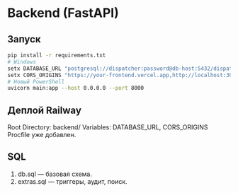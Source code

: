 # Backend (FastAPI)

## Запуск
```bash
pip install -r requirements.txt
# Windows
setx DATABASE_URL "postgresql://dispatcher:password@db-host:5432/dispatcher"
setx CORS_ORIGINS "https://your-frontend.vercel.app,http://localhost:3000"
# Новый PowerShell
uvicorn main:app --host 0.0.0.0 --port 8000
```

## Деплой Railway
Root Directory: backend/
Variables: DATABASE_URL, CORS_ORIGINS
Procfile уже добавлен.

## SQL
1) db.sql — базовая схема.
2) extras.sql — триггеры, аудит, поиск. 
